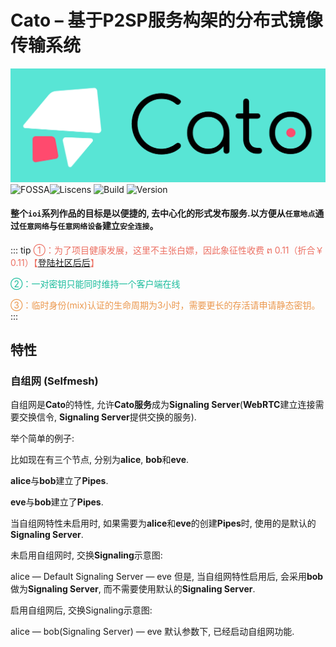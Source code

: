 # Cato – 基于P2SP服务构架的分布式镜像传输系统

![catologo.png](./pngc/logo.png)
![FOSSA](https://app.fossa.com/api/projects/git%2Bbitbucket.org%2Fpwq%2Fcato.svg)![Liscens](https://img.shields.io/badge/License-EULA-v?logo=cachet&labelColor=ffffff) ![Build](https://github.com/oxxz/build/actions/workflows/build.yml/badge.svg)
![Version](https://img.shields.io/badge/dynamic/json?color=green&label=Version&query=%24.0.commit.message&url=https%3A%2F%2Fapi.github.com%2Frepos%2Foxxz%2Fcato%2Fcommits&logo=adafruit&style=social)

#### 整个`ioi`系列作品的目标是以便捷的, 去中心化的形式发布服务.以方便从`任意地点`通过`任意网络`与`任意网络设备`建立`安全连接`。
::: tip
<font color=#EC7063>①：为了项目健康发展，这里不主张白嫖，因此象征性收费 ຕ 0.11（折合￥ 0.11）【[登陆社区后后](https://noin.cn?ref=gClkrjnjp)】</font>

<font color=#1ABC9C>②：一对密钥只能同时维持一个客户端在线</font>

<font color=#EB984E>③：临时身份(mix)认证的生命周期为3小时，需要更长的存活请申请静态密钥。</font>
:::
## 特性
### 自组网 (Selfmesh)
自组网是**Cato**的特性, 允许**Cato服务**成为**Signaling Server**(**WebRTC**建立连接需要交换信令, **Signaling Server**提供交换的服务).

举个简单的例子:

比如现在有三个节点, 分别为**alice**, **bob**和**eve**.

**alice**与**bob**建立了**Pipes**.

**eve**与**bob**建立了**Pipes**.

当自组网特性未启用时, 如果需要为**alice**和**eve**的创建**Pipes**时, 使用的是默认的**Signaling Server**.

未启用自组网时, 交换**Signaling**示意图:


alice — Default Signaling Server — eve
但是, 当自组网特性启用后, 会采用**bob**做为**Signaling Server**, 而不需要使用默认的**Signaling Server**.

启用自组网后, 交换Signaling示意图:


alice — bob(Signaling Server) — eve
默认参数下, 已经启动自组网功能.
